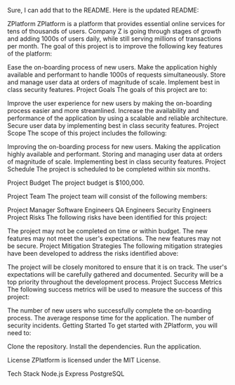 
Sure, I can add that to the README. Here is the updated README:

ZPlatform
ZPlatform is a platform that provides essential online services for tens of thousands of users. Company Z is going through stages of growth and adding 1000s of users daily, while still serving millions of transactions per month. The goal of this project is to improve the following key features of the platform:

Ease the on-boarding process of new users.
Make the application highly available and performant to handle 1000s of requests simultaneously.
Store and manage user data at orders of magnitude of scale.
Implement best in class security features.
Project Goals
The goals of this project are to:

Improve the user experience for new users by making the on-boarding process easier and more streamlined.
Increase the availability and performance of the application by using a scalable and reliable architecture.
Secure user data by implementing best in class security features.
Project Scope
The scope of this project includes the following:

Improving the on-boarding process for new users.
Making the application highly available and performant.
Storing and managing user data at orders of magnitude of scale.
Implementing best in class security features.
Project Schedule
The project is scheduled to be completed within six months.

Project Budget
The project budget is $100,000.

Project Team
The project team will consist of the following members:

Project Manager
Software Engineers
QA Engineers
Security Engineers
Project Risks
The following risks have been identified for this project:

The project may not be completed on time or within budget.
The new features may not meet the user's expectations.
The new features may not be secure.
Project Mitigation Strategies
The following mitigation strategies have been developed to address the risks identified above:

The project will be closely monitored to ensure that it is on track.
The user's expectations will be carefully gathered and documented.
Security will be a top priority throughout the development process.
Project Success Metrics
The following success metrics will be used to measure the success of this project:

The number of new users who successfully complete the on-boarding process.
The average response time for the application.
The number of security incidents.
Getting Started
To get started with ZPlatform, you will need to:

Clone the repository.
Install the dependencies.
Run the application.

License
ZPlatform is licensed under the MIT License.

Tech Stack
Node.js
Express
PostgreSQL

